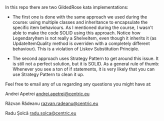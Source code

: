 In this repo there are two GildedRose kata implementations:

- The first one is done with the same approach we used during the course: using multiple classes and inheritance to encapsulate the specific item behaviours.
  As I mentioned during the course, I wasn't able to make the code SOLID using this approach. Notice how LegendaryItem is not really a ShelveItem, even though it inherits it (as UpdateItemQuality method is overriden with a completely different behaviour). This is a violation of Liskov Substitution Principle.
  
- The second approach uses Strategy Pattern to get around this issue. It is still not a perfect solution, but it is SOLID. 
  As a general rule of thumb: Whenever you see a ton of if statements, it is very likely that you can use Strategy Pattern to clean it up.
  
Feel free to email any of us regarding any questions you might have at:

Andrei Apetrei
andrei.apetrei@centric.eu

Răzvan Rădeanu
razvan.radeanu@centric.eu

Radu Șolcă
radu.solca@centric.eu
  

